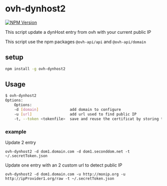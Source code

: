 # ovh-dynhost2

[![NPM Version](https://img.shields.io/npm/v/ovh-dynhost2.svg?style=flat)](https://www.npmjs.org/package/ovh-dynhost2)

This script update a dynHost entry from ovh with your current public IP

This script use the npm packages `@ovh-api/api` and `@ovh-api/domain`

## setup

```bash
npm install -g ovh-dynhost2
```

## Usage

```bash
$ ovh-dynhost2
Options:
    Options:
    -d [domain]              add domain to configure
    -u [url]                 add url used to find public IP
    -t, --token <tokenfile>  save and reuse the certificat by storing them in a file
```

### example

Update 2 entry
```
ovh-dynhost2 -d dom1.domain.com -d dom1.seconddom.net -t ~/.secretToken.json
```

Update one entry with an 2 custom url to detect public IP
```
ovh-dynhost2 -d dom1.domain.com -u http://monip.org -u http://ipProvider1.org/raw -t ~/.secretToken.json
```
